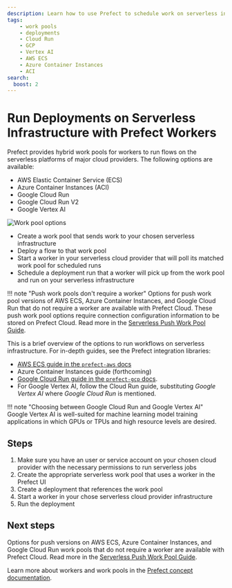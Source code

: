 ```yaml
---
description: Learn how to use Prefect to schedule work on serverless infrastructure that depends on a worker.
tags:
    - work pools
    - deployments
    - Cloud Run
    - GCP
    - Vertex AI
    - AWS ECS
    - Azure Container Instances
    - ACI
search:
  boost: 2
---
```


# Run Deployments on Serverless Infrastructure with Prefect Workers

Prefect provides hybrid work pools for workers to run flows on the serverless platforms of major cloud providers.
The following options are available:

- AWS Elastic Container Service (ECS)
- Azure Container Instances (ACI)
- Google Cloud Run
- Google Cloud Run V2
- Google Vertex AI

![Work pool options](/img/ui/work-pools.png)

- Create a work pool that sends work to your chosen serverless infrastructure
- Deploy a flow to that work pool
- Start a worker in your serverless cloud provider that will poll its matched work pool for scheduled runs
- Schedule a deployment run that a worker will pick up from the work pool and run on your serverless infrastructure

!!! note "Push work pools don't require a worker"
    Options for push work pool versions of AWS ECS, Azure Container Instances, and Google Cloud Run that do not require a worker are available with Prefect Cloud.
    These push work pool options require connection configuration information to be stored on Prefect Cloud.
    Read more in the [Serverless Push Work Pool Guide](/guides/deployment/push-work-pools/).

This is a brief overview of the options to run workflows on serverless infrastructure.
For in-depth guides, see the Prefect integration libraries:

- [AWS ECS guide in the `prefect-aws` docs](https://prefecthq.github.io/prefect-aws/ecs_guide/)
- Azure Container Instances guide (forthcoming)
- [Google Cloud Run guide in the `prefect-gcp` docs](https://prefecthq.github.io/prefect-gcp/gcp-worker-guide/).
- For Google Vertex AI, follow the Cloud Run guide, substituting *Google Vertex AI* where *Google Cloud Run* is mentioned.

!!! note "Choosing between Google Cloud Run and Google Vertex AI"
    Google Vertex AI is well-suited for machine learning model training applications in which GPUs or TPUs and high resource levels are desired.

## Steps

1. Make sure you have an user or service account on your chosen cloud provider with the necessary permissions to run serverless jobs
1. Create the appropriate serverless work pool that uses a worker in the Prefect UI
1. Create a deployment that references the work pool
1. Start a worker in your chose serverless cloud provider infrastructure
1. Run the deployment

## Next steps

Options for push versions on AWS ECS, Azure Container Instances, and Google Cloud Run work pools that do not require a worker are available with Prefect Cloud.
Read more in the [Serverless Push Work Pool Guide](/guides/deployment/push-work-pools/).

Learn more about workers and work pools in the [Prefect concept documentation](/concepts/work-pools/).

